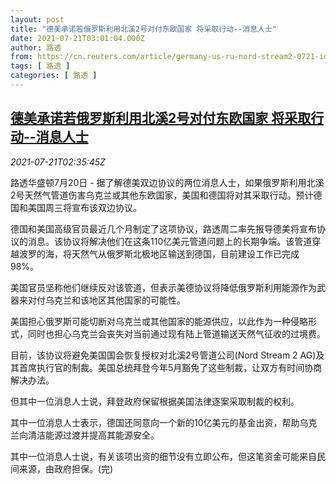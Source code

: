 ```yaml
---
layout: post
title: "德美承诺若俄罗斯利用北溪2号对付东欧国家 将采取行动--消息人士"
date: 2021-07-21T03:01:04.000Z
author: 路透
from: https://cn.reuters.com/article/germany-us-ru-nord-stream2-0721-idCNKBS2ER06M
tags: [ 路透 ]
categories: [ 路透 ]
---
```

<!--1626836464000-->
[德美承诺若俄罗斯利用北溪2号对付东欧国家 将采取行动--消息人士](https://cn.reuters.com/article/germany-us-ru-nord-stream2-0721-idCNKBS2ER06M)
------

<div>
<div><i>2021-07-21T02:35:45Z</i></div><p>路透华盛顿7月20日 - 据了解德美双边协议的两位消息人士，如果俄罗斯利用北溪2号天然气管道伤害乌克兰或其他东欧国家，美国和德国将对其采取行动。预计德国和美国周三将宣布该双边协议。</p><p>德国和美国高级官员最近几个月制定了这项协议，路透周二率先报导德美将宣布协议的消息。该协议将解决他们在这条110亿美元管道问题上的长期争端。该管道穿越波罗的海，将天然气从俄罗斯北极地区输送到德国，目前建设工作已完成98%。</p><p>美国官员坚称他们继续反对该管道，但表示美德协议将降低俄罗斯利用能源作为武器来对付乌克兰和该地区其他国家的可能性。</p><p>美国担心俄罗斯可能切断对乌克兰或其他国家的能源供应，以此作为一种侵略形式，同时也担心乌克兰会丧失对当前通过现有陆上管道输送天然气征收的过境费。</p><p>目前，该协议将避免美国国会恢复授权对北溪2号管道公司(Nord Stream 2 AG)及其首席执行官的制裁。美国总统拜登今年5月豁免了这些制裁，让双方有时间协商解决办法。</p><p>但其中一位消息人士说，拜登政府保留根据美国法律逐案采取制裁的权利。</p><p>其中一位消息人士表示，德国还同意向一个新的10亿美元的基金出资，帮助乌克兰向清洁能源过渡并提高其能源安全。</p><p>其中一位消息人士说，有关该项出资的细节没有立即公布，但这笔资金可能来自民间来源，由政府担保。(完)</p>
</div>

